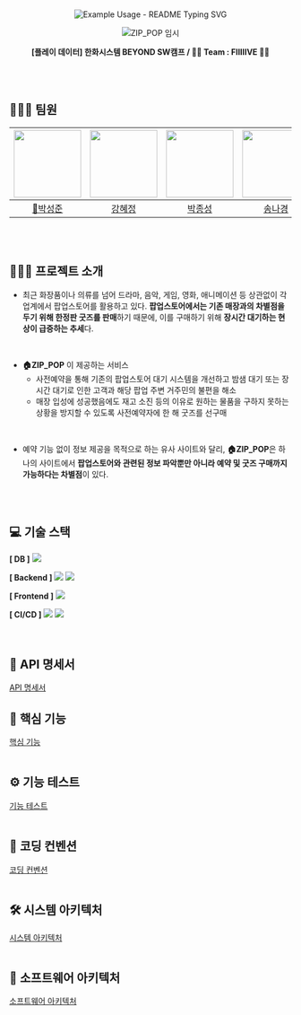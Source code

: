 <br>
<!-- markdownlint-disable MD033 MD041 -->
<p align="center">
  <img src="https://readme-typing-svg.demolab.com/?lines=%F0%9F%8F%A0+%ED%8C%9D%EC%97%85%EC%8A%A4%ED%86%A0%EC%96%B4+%EC%82%AC%EC%A0%84+%EC%98%88%EC%95%BD+%EC%84%9C%EB%B9%84%EC%8A%A4+ZIP_POP&font=Gothic+A1&size=23%&center=true&width=430&height=50&duration=4000&pause=1000&color=000000" alt="Example Usage - README Typing SVG">
</p>
<!-- markdownlint-enable MD033 -->

<div align="center">

![ZIP_POP 임시](https://github.com/user-attachments/assets/e2b36e39-77bb-450e-a581-634798a2842a)

**[플레이 데이터] 한화시스템 BEYOND SW캠프 / 🖐🏻 Team : FIIIIIVE 🖐🏻**

</div>

<br>
<br>

## 👩🏻‍💻‍ 팀원
|<img src="https://github.com/user-attachments/assets/f07c38f6-72c9-460c-a7e2-d53c5afef3c1" width="120" height="120"/>|<img src="https://github.com/user-attachments/assets/4b72aa7f-a027-4499-8ebf-822bfc18609c" width="120" height="120"/>|<img src="https://github.com/user-attachments/assets/522c17d9-8d13-4071-99e0-1760122103e3" width="120" height="120"/>|<img src="https://github.com/user-attachments/assets/5a3d6982-7433-4eac-a88a-4e48007eea7a" width="120" height="120"/>|<img src="https://github.com/user-attachments/assets/dca7532e-84e6-4add-b0e8-a1b244a90f91" width="120" height="120"/>|
|:-:|:-:|:-:|:-:|:-:|
|<a href="https://github.com/seongxun">👑박성준</a>|<a href="https://github.com/hyejeung">강혜정</a>|<a href="https://github.com/mpqm">박종성</a>|<a href="https://github.com/NakyungSong">송나경</a>|<a href="https://github.com/yeoxxy">정수연</a>|
<br>
<br>

## 👨🏻‍🏫 프로젝트 소개

- 최근 화장품이나 의류를 넘어 드라마, 음악, 게임, 영화, 애니메이션 등 상관없이 각 업계에서 팝업스토어를 활용하고 있다. **팝업스토어에서는 기존 매장과의 차별점을 두기 위해 한정판 굿즈를 판매**하기 때문에, 이를 구매하기 위해 **장시간 대기하는 현상이 급증하는 추세**다.
<br>

- **🏠ZIP_POP** 이 제공하는 서비스
	- 사전예약을 통해 기존의 팝업스토어 대기 시스템을 개선하고 밤샘 대기 또는 장시간 대기로 인한 고객과 해당 팝업 주변 거주민의 불편을 해소
	- 매장 입성에 성공했음에도 재고 소진 등의 이유로 원하는 물품을 구하지 못하는 상황을 방지할 수 있도록 사전예약자에 한 해 굿즈를 선구매
<br>

- 예약 기능 없이 정보 제공을 목적으로 하는 유사 사이트와 달리, **🏠ZIP_POP**은 하나의 사이트에서 **팝업스토어와 관련된 정보 파악뿐만 아니라 예약 및 굿즈 구매까지 가능하다는 차별점**이 있다.
<br>
<br>


## 💻 기술 스택

**[ DB ]**
<img src="https://img.shields.io/badge/MariaDB-003545?style=flat-square&logo=mariadb&logoColor=white"/></a></a>

**[ Backend ]**
<img src="https://img.shields.io/badge/SpringBoot-6DB33F?style=flat-square&logo=SpringBoot&logoColor=black"/></a></a> <img src="https://img.shields.io/badge/SpringSecurity-6DB33F?style=flat-square&logo=SpringSecurity&logoColor=white"/></a></a>

**[ Frontend ]**
<img src="https://img.shields.io/badge/HTML-239120?style=flat-square&logo=html5&logoColor=white"/></a></a>

**[ CI/CD ]**
<img src="https://img.shields.io/badge/Github-181717?style=for-the-badge&logo=github&logoColor=white"/></a></a> <img src="https://img.shields.io/badge/Git-F05032?style=for-the-badge&logo=git&logoColor=white"/></a></a>
<br>
<br>
<br>


## 📃 API 명세서
[API 명세서](https://github.com/beyond-sw-camp/be06-2nd-FIIIIIVE-ZIP_POP/wiki/1.-API-%EB%AA%85%EC%84%B8%EC%84%9C(Swagger%E2%80%90ui))
<br>

## 🔎 핵심 기능
[핵심 기능](https://github.com/beyond-sw-camp/be06-2nd-FIIIIIVE-ZIP_POP/wiki/2.-%ED%95%B5%EC%8B%AC-%EA%B8%B0%EB%8A%A5)
<br>
<br>

## ⚙ 기능 테스트 
[기능 테스트](https://github.com/beyond-sw-camp/be06-2nd-FIIIIIVE-ZIP_POP/wiki/3.-%EA%B8%B0%EB%8A%A5-%ED%85%8C%EC%8A%A4%ED%8A%B8) 
<br>
<br>

## 🔗 코딩 컨벤션
[코딩 컨벤션](https://github.com/beyond-sw-camp/be06-2nd-FIIIIIVE-ZIP_POP/wiki/4.-%EC%BD%94%EB%94%A9-%EC%BB%A8%EB%B2%A4%EC%85%98)
<br>
<br>

## 🛠 시스템 아키텍처
[시스템 아키텍처](https://github.com/beyond-sw-camp/be06-2nd-FIIIIIVE-ZIP_POP/wiki/5.-%EC%8B%9C%EC%8A%A4%ED%85%9C-%EC%95%84%ED%82%A4%ED%85%8D%EC%B2%98) 
<br>
<br>

## 📡 소프트웨어 아키텍처
[소프트웨어 아키텍처](https://github.com/beyond-sw-camp/be06-2nd-FIIIIIVE-ZIP_POP/wiki/6.-%EC%86%8C%ED%94%84%ED%8A%B8%EC%9B%A8%EC%96%B4-%EC%95%84%ED%82%A4%ED%85%8D%EC%B2%98) 
<br>


